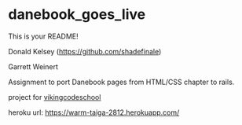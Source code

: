 danebook_goes_live
==================

This is your README!

Donald Kelsey (https://github.com/shadefinale)

Garrett Weinert

Assignment to port Danebook pages from HTML/CSS chapter to rails.

project for [vikingcodeschool](www.vikingcodeschool.com)

heroku url: https://warm-taiga-2812.herokuapp.com/